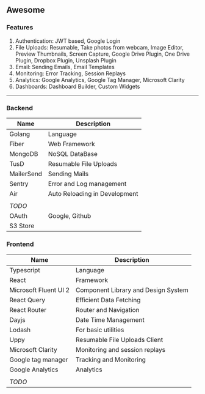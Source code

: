 ## Awesome

### Features

1. Authentication: JWT based, Google Login
2. File Uploads: Resumable, Take photos from webcam, Image Editor, Preview Thumbnails, Screen Capture, Google Drive Plugin, One Drive Plugin, Dropbox Plugin, Unsplash Plugin
3. Email: Sending Emails, Email Templates
4. Monitoring: Error Tracking, Session Replays
5. Analytics: Google Analytics, Google Tag Manager, Microsoft Clarity
6. Dashboards: Dashboard Builder, Custom Widgets

<hr />

### Backend

| Name       | Description                   |
| ---------- | ----------------------------- |
| Golang     | Language                      |
| Fiber      | Web Framework                 |
| MongoDB    | NoSQL DataBase                |
| TusD       | Resumable File Uploads        |
| MailerSend | Sending Mails                 |
| Sentry     | Error and Log management      |
| Air        | Auto Reloading in Development |
|            |                               |
| _TODO_     |                               |
| OAuth      | Google, Github                |
| S3 Store   |                               |

### Frontend

| Name                  | Description                         |
| --------------------- | ----------------------------------- |
| Typescript            | Language                            |
| React                 | Framework                           |
| Microsoft Fluent UI 2 | Component Library and Design System |
| React Query           | Efficient Data Fetching             |
| React Router          | Router and Navigation               |
| Dayjs                 | Date Time Management                |
| Lodash                | For basic utilities                 |
| Uppy                  | Resumable File Uploads Client       |
| Microsoft Clarity     | Monitoring and session replays      |
| Google tag manager    | Tracking and Monitoring             |
| Google Analytics      | Analytics                           |
|                       |                                     |
| _TODO_                |                                     |

<!-- github.com/thoas/go-funk -->
